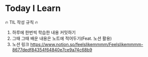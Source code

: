 # Today I Learn
 🔥 TIL 작성 규칙 🔥
 1. 하루에 한번씩 학습한 내용 커밋하기
 2. 그때 그때 배운 내용은 노트에 적어두기(Feat. 노션 활용)
 3. 노션 링크 https://www.notion.so/feelslikemmmm/Feelslikemmmm-8677dedf84354f64840e7ce9a74c68b9
 
